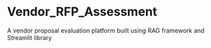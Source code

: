 # Vendor_RFP_Assessment
A vendor proposal evaluation platform built using RAG framework and Streamlit library
